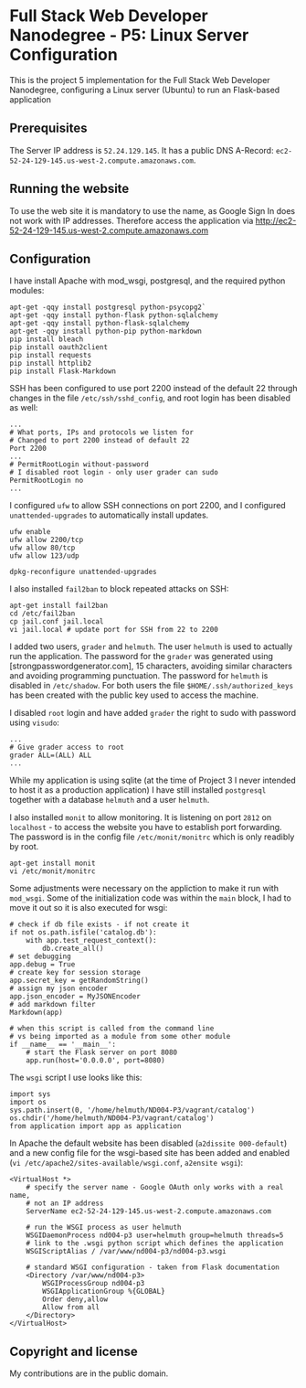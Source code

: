 # Full Stack Web Developer Nanodegree - P5: Linux Server Configuration

This is the project 5 implementation for the Full Stack Web Developer
Nanodegree, configuring a Linux server (Ubuntu) to run an Flask-based
application

## Prerequisites

The Server IP address is `52.24.129.145`.
It has a public DNS A-Record: `ec2-52-24-129-145.us-west-2.compute.amazonaws.com`.

## Running the website

To use the web site it is mandatory to use the name, as Google Sign In does not
work with IP addresses.
Therefore access the application via
http://ec2-52-24-129-145.us-west-2.compute.amazonaws.com

## Configuration

I have install Apache with mod_wsgi, postgresql, and the required python modules:
```
apt-get -qqy install postgresql python-psycopg2`
apt-get -qqy install python-flask python-sqlalchemy
apt-get -qqy install python-flask-sqlalchemy
apt-get -qqy install python-pip python-markdown
pip install bleach
pip install oauth2client
pip install requests
pip install httplib2
pip install Flask-Markdown
```

SSH has been configured to use port 2200 instead of the default 22
through changes in the file `/etc/ssh/sshd_config`, and root login
has been disabled as well:
```
...
# What ports, IPs and protocols we listen for
# Changed to port 2200 instead of default 22
Port 2200
...
# PermitRootLogin without-password
# I disabled root login - only user grader can sudo
PermitRootLogin no
...
```

I configured `ufw` to allow SSH connections on port 2200, and I configured
`unattended-upgrades` to automatically install updates.
```
ufw enable
ufw allow 2200/tcp
ufw allow 80/tcp
ufw allow 123/udp

dpkg-reconfigure unattended-upgrades
```

I also installed `fail2ban` to block repeated attacks on SSH:
```
apt-get install fail2ban
cd /etc/fail2ban
cp jail.conf jail.local
vi jail.local # update port for SSH from 22 to 2200
```

I added two users, `grader` and `helmuth`. The user `helmuth`
is used to actually run the application.
The password for the `grader` was generated using
[strongpasswordgenerator.com], 15 characters, avoiding similar characters and
avoiding programming punctuation.
The password for `helmuth` is disabled in `/etc/shadow`.
For both users the file `$HOME/.ssh/authorized_keys` has been created with the
public key used to access the machine.

I disabled `root` login and have added `grader` the right to sudo with password
using `visudo`:
```
...
# Give grader access to root
grader ALL=(ALL) ALL
...
```

While my application is using sqlite (at the time of Project 3 I never intended
to host it as a production application) I have still installed `postgresql`
together with a database `helmuth` and a user `helmuth`.

I also installed `monit` to allow monitoring. It is listening on port `2812` on
`localhost` - to access the website you have to establish port forwarding. The
password is in the config file `/etc/monit/monitrc` which is only readibly by root.
```
apt-get install monit
vi /etc/monit/monitrc
```

Some adjustments were necessary on the appliction to make it run with `mod_wsgi`.
Some of the initialization code was within the `main` block, I had to move it
out so it is also executed for wsgi:
```
# check if db file exists - if not create it
if not os.path.isfile('catalog.db'):
    with app.test_request_context():
        db.create_all()
# set debugging
app.debug = True
# create key for session storage
app.secret_key = getRandomString()
# assign my json encoder
app.json_encoder = MyJSONEncoder
# add markdown filter
Markdown(app)

# when this script is called from the command line
# vs being imported as a module from some other module
if __name__ == '__main__':
    # start the Flask server on port 8080
    app.run(host='0.0.0.0', port=8080)
```

The `wsgi` script I use looks like this:
```
import sys
import os
sys.path.insert(0, '/home/helmuth/ND004-P3/vagrant/catalog')
os.chdir('/home/helmuth/ND004-P3/vagrant/catalog')
from application import app as application
```

In Apache the default website has been disabled (`a2dissite 000-default`) and a new
config file for the wsgi-based site has been added and enabled
(`vi /etc/apache2/sites-available/wsgi.conf`, `a2ensite wsgi`):
```
<VirtualHost *>
    # specify the server name - Google OAuth only works with a real name,
    # not an IP address
    ServerName ec2-52-24-129-145.us-west-2.compute.amazonaws.com

    # run the WSGI process as user helmuth
    WSGIDaemonProcess nd004-p3 user=helmuth group=helmuth threads=5
    # link to the .wsgi python script which defines the application
    WSGIScriptAlias / /var/www/nd004-p3/nd004-p3.wsgi

    # standard WSGI configuration - taken from Flask documentation
    <Directory /var/www/nd004-p3>
        WSGIProcessGroup nd004-p3
        WSGIApplicationGroup %{GLOBAL}
        Order deny,allow
        Allow from all
    </Directory>
</VirtualHost>
```

## Copyright and license

My contributions are in the public domain.